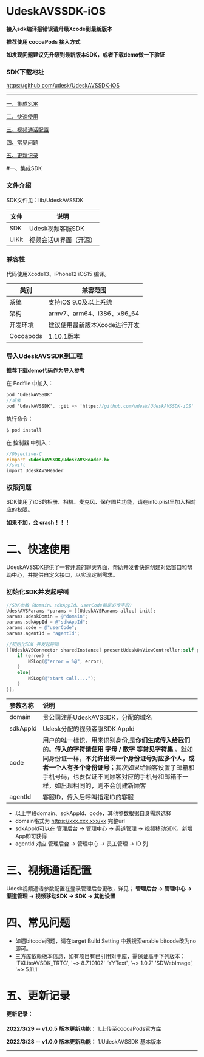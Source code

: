 # UdeskAVSSDK-iOS

**接入sdk编译报错误请升级Xcode到最新版本**

**推荐使用 cocoaPods 接入方式**

**如发现问题建议先升级到最新版本SDK，或者下载demo做一下验证**

### SDK下载地址

<https://github.com/udesk/UdeskAVSSDK-iOS>

----------

[一、集成SDK](#一集成SDK)

[二、快速使用](#二快速使用)

[三、视频通话配置](#三视频通话配置)

[四、常见问题](#四常见问题)

[五、更新记录](#五更新记录)


#一、集成SDK

### 文件介绍

SDK文件见：lib/UdeskAVSSDK

| 文件      | 说明                          |
| --------- | -----------------------       |
| SDK       | Udesk视频客服SDK              |
| UIKit     | 视频会话UI界面（开源）        |

### 兼容性

代码使用Xcode13、iPhone12 iOS15 编译。

| 类别      | 兼容范围                      |
| --------- | ----------------------------- |
| 系统      | 支持iOS 9.0及以上系统         |
| 架构      | armv7、arm64、i386、x86_64    |
| 开发环境  | 建议使用最新版本Xcode进行开发 |
| Cocoapods | 1.10.1版本                     |

### 导入UdeskAVSSDK到工程

**推荐下载demo代码作为导入参考**

在 Podfile 中加入：

```objective-c
pod 'UdeskAVSSDK'
//或者
pod 'UdeskAVSSDK', :git => 'https://github.com/udesk/UdeskAVSSDK-iOS'
```
执行命令：

```ruby
$ pod install
```

在 控制器 中引入：

```objective-c
//Objective-C
#import <UdeskAVSSDK/UdeskAVSHeader.h>
//swift
import UdeskAVSHeader
```

### 权限问题

SDK使用了iOS的相册、相机、麦克风、保存图片功能，请在info.plist里加入相对应的权限。

**如果不加，会 crash！！！**

# 二、快速使用

UdeskAVSSDK提供了一套开源的聊天界面，帮助开发者快速创建对话窗口和帮助中心，并提供自定义接口，以实现定制需求。

### 初始化SDK并发起呼叫

```objective-c
//SDK参数（domain、sdkAppId、userCode都是必传字段）
UdeskAVSParams *params = [[UdeskAVSParams alloc] init];
params.udeskDomin = @"domain";
params.sdkAppId = @"sdkAppId";
params.code = @"userCode";
params.agentId = "agentId";

//初始化SDK 并发起呼叫
[[UdeskAVSConnector sharedInstance] presentUdeskOnViewController:self params:params completion:^(NSError * _Nullable error) {
    if (error) {
        NSLog(@"error = %@", error);
    }
    else{
        NSLog(@"start call....");
    }
}];

```


| 参数名称              | 说明                                  |
| :------------------   | :----------------------------         |
| domain                | 贵公司注册UdeskAVSSDK，分配的域名     |
| sdkAppId              | Udesk分配的视频客服SDK AppId          |
| code                  | 用户的唯一标识，用来识别身份,是**你们生成传入给我们**的。**传入的字符请使用 字母 / 数字 等常见字符集** 。就如同身份证一样，**不允许出现一个身份证号对应多个人，或者一个人有多个身份证号**；其次如果给顾客设置了邮箱和手机号码，也要保证不同顾客对应的手机号和邮箱不一样，如出现相同的，则不会创建新顾客                |
| agentId               | 客服ID，传入后呼叫指定ID的客服        |


- 以上字段domain、sdkAppId、code，其他参数根据自身需求选择
- domain格式为 https://xxx.xxx.xxx/xx  完整url 
- sdkAppId可以在 管理后台  ->  管理中心  ->  渠道管理 ->  视频移动SDK，新增App即可获得
- agentId 对应 管理后台  ->  管理中心  ->  员工管理 ->  ID 列


# 三、视频通话配置

Udesk视频通话参数配置在登录管理后台更改，详见；
**管理后台  ->  管理中心  ->  渠道管理 ->  视频移动SDK -> SDK -> 其他设置**

# 四、常见问题

- 如遇bitcode问题，请在target Build Setting 中搜搜索enable bitcode改为no即可。
- 三方库依赖版本信息，如有项目有已引用对于库，需保证高于下列版本：
    'TXLiteAVSDK_TRTC', '~> 8.7.10102'
    'YYText', '~> 1.0.7'
    'SDWebImage', '~> 5.11.1'



# 五、更新记录

#### 更新记录：

**2022/3/29 -- v1.0.5**
**版本更新功能：**
1.上传至cocoaPods官方库

**2022/3/28 -- v1.0.0**
**版本更新功能：**
1.UdeskAVSSDK 基本版本
 
-----



